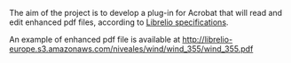 The aim of the project is to develop a plug-in for Acrobat that will read and edit enhanced pdf files, according to [Librelio specifications](https://github.com/libreliodev/iOS/wiki/Enhancement).

An example of enhanced pdf file is available at http://librelio-europe.s3.amazonaws.com/niveales/wind/wind_355/wind_355.pdf 
